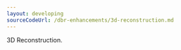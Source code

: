 ```yaml
---
layout: developing
sourceCodeUrl: /dbr-enhancements/3d-reconstruction.md
---
```


3D Reconstruction.
